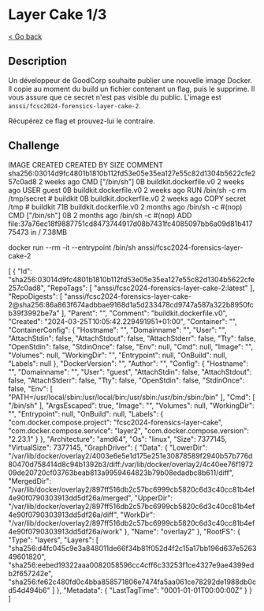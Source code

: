 # Layer Cake 1/3

[< Go back](../../README.md)

## Description

Un développeur de GoodCorp souhaite publier une nouvelle image Docker. Il copie au moment du build un fichier contenant un flag, puis le supprime. Il vous assure que ce secret n'est pas visible du public. L'image est `anssi/fcsc2024-forensics-layer-cake-2`.

Récupérez ce flag et prouvez-lui le contraire.

## Challenge

IMAGE                                                                     CREATED        CREATED BY                                                                                          SIZE      COMMENT
sha256:03014d9fc4801b1810b112fd53e05e35ea127e55c82d1304b5622cfe257c0ad8   2 weeks ago    CMD ["/bin/sh"]                                                                                     0B        buildkit.dockerfile.v0
<missing>                                                                 2 weeks ago    USER guest                                                                                          0B        buildkit.dockerfile.v0
<missing>                                                                 2 weeks ago    RUN /bin/sh -c rm /tmp/secret # buildkit                                                            0B        buildkit.dockerfile.v0
<missing>                                                                 2 weeks ago    COPY secret /tmp # buildkit                                                                         71B       buildkit.dockerfile.v0
<missing>                                                                 2 months ago   /bin/sh -c #(nop)  CMD ["/bin/sh"]                                                                  0B
<missing>                                                                 2 months ago   /bin/sh -c #(nop) ADD file:37a76ec18f9887751cd8473744917d08b7431fc4085097bb6a09d81b41775473 in /    7.38MB

docker run --rm -it --entrypoint /bin/sh anssi/fcsc2024-forensics-layer-cake-2

[
    {
        "Id": "sha256:03014d9fc4801b1810b112fd53e05e35ea127e55c82d1304b5622cfe257c0ad8",
        "RepoTags": [
            "anssi/fcsc2024-forensics-layer-cake-2:latest"
        ],
        "RepoDigests": [
            "anssi/fcsc2024-forensics-layer-cake-2@sha256:86a863f674adbbae9168d1a5d233478cd9747a587a322b8950fcb39f3992be7a"
        ],
        "Parent": "",
        "Comment": "buildkit.dockerfile.v0",
        "Created": "2024-03-25T10:05:42.229491951+01:00",
        "Container": "",
        "ContainerConfig": {
            "Hostname": "",
            "Domainname": "",
            "User": "",
            "AttachStdin": false,
            "AttachStdout": false,
            "AttachStderr": false,
            "Tty": false,
            "OpenStdin": false,
            "StdinOnce": false,
            "Env": null,
            "Cmd": null,
            "Image": "",
            "Volumes": null,
            "WorkingDir": "",
            "Entrypoint": null,
            "OnBuild": null,
            "Labels": null
        },
        "DockerVersion": "",
        "Author": "",
        "Config": {
            "Hostname": "",
            "Domainname": "",
            "User": "guest",
            "AttachStdin": false,
            "AttachStdout": false,
            "AttachStderr": false,
            "Tty": false,
            "OpenStdin": false,
            "StdinOnce": false,
            "Env": [
                "PATH=/usr/local/sbin:/usr/local/bin:/usr/sbin:/usr/bin:/sbin:/bin"
            ],
            "Cmd": [
                "/bin/sh"
            ],
            "ArgsEscaped": true,
            "Image": "",
            "Volumes": null,
            "WorkingDir": "",
            "Entrypoint": null,
            "OnBuild": null,
            "Labels": {
                "com.docker.compose.project": "fcsc2024-forensics-layer-cake",
                "com.docker.compose.service": "layer2",
                "com.docker.compose.version": "2.23.1"
            }
        },
        "Architecture": "amd64",
        "Os": "linux",
        "Size": 7377145,
        "VirtualSize": 7377145,
        "GraphDriver": {
            "Data": {
                "LowerDir": "/var/lib/docker/overlay2/4003e6e5e1d175e251e30878589f2940b57b776d80470d758414d8c94b1392b3/diff:/var/lib/docker/overlay2/4c40ee76f197209de20720cf03763beab813a9959464823b79b08edadbc8b611/diff",
                "MergedDir": "/var/lib/docker/overlay2/897ff516db2c57bc6999cb5820c6d3c40cc81b4ef4e90f0790303913dd5df26a/merged",
                "UpperDir": "/var/lib/docker/overlay2/897ff516db2c57bc6999cb5820c6d3c40cc81b4ef4e90f0790303913dd5df26a/diff",
                "WorkDir": "/var/lib/docker/overlay2/897ff516db2c57bc6999cb5820c6d3c40cc81b4ef4e90f0790303913dd5df26a/work"
            },
            "Name": "overlay2"
        },
        "RootFS": {
            "Type": "layers",
            "Layers": [
                "sha256:d4fc045c9e3a848011de66f34b81f052d4f2c15a17bb196d637e526349601820",
                "sha256:eebed19322aaa0082058596cc4cff6c33253f1ce4327e9ae4399edb2f657242e",
                "sha256:fe62c480fd0c4bba858571806e7474fa5aa061ce78292de1988db0cd54d494b6"
            ]
        },
        "Metadata": {
            "LastTagTime": "0001-01-01T00:00:00Z"
        }
    }
]
